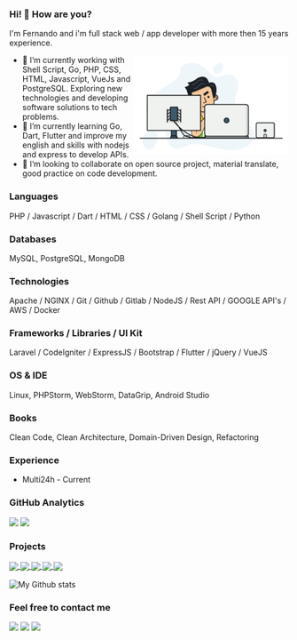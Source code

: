 ### Hi! 👋 How are you?
I'm Fernando and i'm full stack web / app developer with more then 15 years experience.

<img align="right" src="https://github.com/fernandowobeto/fernandowobeto/blob/main/me-developer.gif?raw=true" width="280px">

- 🔭 I’m currently working with Shell Script, Go, PHP, CSS, HTML, Javascript, VueJs and PostgreSQL. Exploring new technologies and developing software solutions to tech problems.
- 🌱 I’m currently learning Go, Dart, Flutter and improve my english and skills with nodejs and express to develop APIs.
- 👯 I’m looking to collaborate on open source project, material translate, good practice on code development.

### Languages
PHP / Javascript / Dart / HTML / CSS / Golang / Shell Script / Python

### Databases
MySQL, PostgreSQL, MongoDB

### Technologies
Apache / NGINX / Git / Github / Gitlab / NodeJS / Rest API / GOOGLE API's / AWS / Docker

### Frameworks / Libraries / UI Kit
Laravel / CodeIgniter / ExpressJS / Bootstrap / Flutter / jQuery / VueJS

### OS & IDE
Linux, PHPStorm, WebStorm, DataGrip, Android Studio

### Books
Clean Code, Clean Architecture, Domain-Driven Design, Refactoring

### Experience
* Multi24h - Current

### GitHub Analytics
<p>
    <img height="180em" src="https://github-readme-stats-eight-theta.vercel.app/api?username=fernandowobeto&show_icons=true&theme=algolia&include_all_commits=true&count_private=true"/>
    <img height="180em" src="https://github-readme-stats-eight-theta.vercel.app/api/top-langs/?username=fernandowobeto&layout=compact&langs_count=8&theme=algolia"/>
</p>

### Projects
<p>
<a href="https://github.com/fernandowobeto/car-seller">
  <img align="center" src="https://github-readme-stats.vercel.app/api/pin/?username=fernandowobeto&repo=car-seller&theme=dark&layout=compact" />
</a>
<a href="https://github.com/fernandowobeto/nodejs-express-api-boilerplate">
  <img align="center" src="https://github-readme-stats.vercel.app/api/pin/?username=fernandowobeto&repo=nodejs-express-api-boilerplate&theme=dark&layout=compact" />
</a>
<a href="https://github.com/fernandowobeto/clean-code-php">
  <img align="center" src="https://github-readme-stats.vercel.app/api/pin/?username=fernandowobeto&repo=clean-code-php&theme=dark&layout=compact" />
</a>
<a href="https://github.com/fernandowobeto/docker-webserver">
  <img align="center" src="https://github-readme-stats.vercel.app/api/pin/?username=fernandowobeto&repo=docker-webserver&theme=dark&layout=compact" />
</a>
<a href="https://github.com/fernandowobeto/postgres-trigger-logs">
  <img align="center" src="https://github-readme-stats.vercel.app/api/pin/?username=fernandowobeto&repo=postgres-trigger-logs&theme=dark&layout=compact" />
</a>
</p>

<img alt="My Github stats" align="center" border-radius="40px" width="800px" height="200px" src="https://github-readme-streak-stats.herokuapp.com/?user=fernandowobeto&layout=compact" alt="fernandowobeto" />


### Feel free to contact me
<p>
<a href="https://www.fernandowobeto.com"><img src="https://img.shields.io/badge/-fernandowobeto.com-3423A6?style=flat&logo=Google-Chrome&logoColor=white"/></a>
<a href="https://linkedin.com/in/fernandowobeto"><img src="https://img.shields.io/badge/-Fernando%20Wobeto-0077B5?style=flat&logo=Linkedin&logoColor=white"/></a>
<a href="mailto:fernandowobeto@gmail.com"><img src="https://img.shields.io/badge/-fernandowobeto@gmail.com-D14836?style=flat&logo=Gmail&logoColor=white"/></a>
</p>
